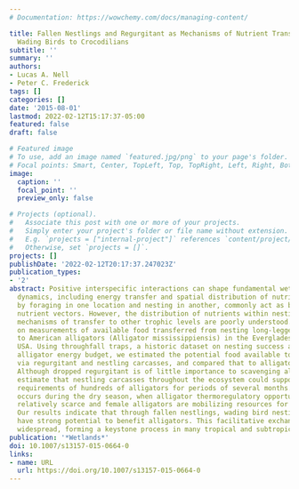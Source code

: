 ```yaml
---
# Documentation: https://wowchemy.com/docs/managing-content/

title: Fallen Nestlings and Regurgitant as Mechanisms of Nutrient Transfer from Nesting
  Wading Birds to Crocodilians
subtitle: ''
summary: ''
authors:
- Lucas A. Nell
- Peter C. Frederick
tags: []
categories: []
date: '2015-08-01'
lastmod: 2022-02-12T15:17:37-05:00
featured: false
draft: false

# Featured image
# To use, add an image named `featured.jpg/png` to your page's folder.
# Focal points: Smart, Center, TopLeft, Top, TopRight, Left, Right, BottomLeft, Bottom, BottomRight.
image:
  caption: ''
  focal_point: ''
  preview_only: false

# Projects (optional).
#   Associate this post with one or more of your projects.
#   Simply enter your project's folder or file name without extension.
#   E.g. `projects = ["internal-project"]` references `content/project/deep-learning/index.md`.
#   Otherwise, set `projects = []`.
projects: []
publishDate: '2022-02-12T20:17:37.247023Z'
publication_types:
- '2'
abstract: Positive interspecific interactions can shape fundamental wetland ecosystem
  dynamics, including energy transfer and spatial distribution of nutrients. Birds,
  by foraging in one location and nesting in another, commonly act as between-ecosystem
  nutrient vectors. However, the distribution of nutrients within nesting areas and
  mechanisms of transfer to other trophic levels are poorly understood. We report
  on measurements of available food transferred from nesting long-legged wading birds
  to American alligators (Alligator mississippiensis) in the Everglades of Florida,
  USA. Using throughfall traps, a historic dataset on nesting success and a literature-parameterized
  alligator energy budget, we estimated the potential food available to alligators
  via regurgitant and nestling carcasses, and compared that to alligator food requirements.
  Although dropped regurgitant is of little importance to scavenging alligators, we
  estimate that nestling carcasses throughout the ecosystem could support the energetic
  requirements of hundreds of alligators for periods of several months. This resource
  occurs during the dry season, when alligator thermoregulatory opportunities are
  relatively scarce and female alligators are mobilizing resources for egg-laying.
  Our results indicate that through fallen nestlings, wading bird nesting colonies
  have strong potential to benefit alligators. This facilitative exchange may be globally
  widespread, forming a keystone process in many tropical and subtropical wetlands.
publication: '*Wetlands*'
doi: 10.1007/s13157-015-0664-0
links:
- name: URL
  url: https://doi.org/10.1007/s13157-015-0664-0
---
```

